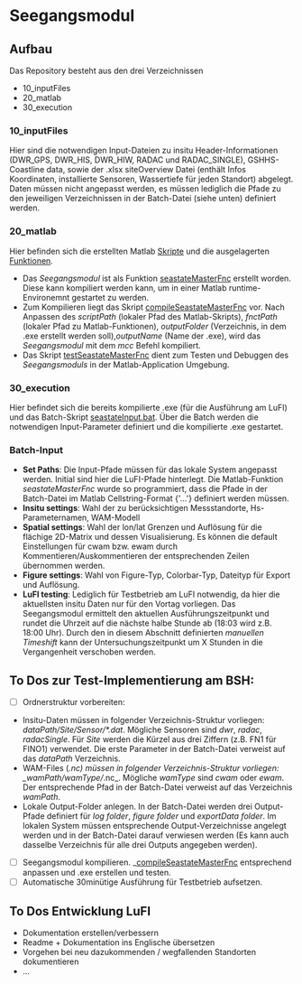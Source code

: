 # Seegangsmodul

## Aufbau
Das Repository besteht aus den drei Verzeichnissen 
- 10_inputFiles
- 20_matlab
- 30_execution


### 10_inputFiles
Hier sind die notwendigen Input-Dateien zu insitu Header-Informationen (DWR_GPS, DWR_HIS, DWR_HIW, RADAC und RADAC_SINGLE), GSHHS-Coastline data, sowie der .xlsx siteOverview Datei (enthält Infos Koordinaten, installierte Sensoren, Wassertiefe für jeden Standort) abgelegt. Daten müssen nicht angepasst werden, es müssen lediglich die Pfade zu den jeweiligen Verzeichnissen in der Batch-Datei (siehe unten) definiert werden.

### 20_matlab
Hier befinden sich die erstellten Matlab [Skripte](https://gitlab.projekt.uni-hannover.de/lufi-openrave/seegangsmodul/-/tree/master/20_matlab/10_scripts) und die ausgelagerten [Funktionen](https://gitlab.uni-hannover.de/lufi_ag_offshore/seegangsmodul/-/tree/main/10_matlab/20_functions). 
- Das _Seegangsmodul_ ist als Funktion [seastateMasterFnc](https://gitlab.projekt.uni-hannover.de/lufi-openrave/seegangsmodul/-/blob/master/20_matlab/10_scripts/seastateMasterFnc.m) erstellt worden. Diese kann kompiliert werden kann, um in einer Matlab runtime-Environemnt gestartet zu werden. 
- Zum Kompilieren liegt das Skript [compileSeastateMasterFnc](https://gitlab.projekt.uni-hannover.de/lufi-openrave/seegangsmodul/-/blob/master/20_matlab/10_scripts/compileSeastateMasterFnc.m) vor. Nach Anpassen des _scriptPath_ (lokaler Pfad des Matlab-Skripts), _fnctPath_ (lokaler Pfad zu Matlab-Funktionen), _outputFolder_ (Verzeichnis, in dem .exe erstellt werden soll),_outputName_ (Name der .exe), wird das _Seegangsmodul_ mit dem _mcc_ Befehl kompiliert.
- Das Skript [testSeastateMasterFnc](https://gitlab.projekt.uni-hannover.de/lufi-openrave/seegangsmodul/-/blob/master/20_matlab/10_scripts/testSeastateMasterFnc.m) dient zum Testen und Debuggen des _Seegangsmoduls_ in der Matlab-Application Umgebung.

### 30_execution
Hier befindet sich die bereits kompilierte .exe (für die Ausführung am LuFI) und das Batch-Skript [seastateInput.bat](https://gitlab.projekt.uni-hannover.de/lufi-openrave/seegangsmodul/-/blob/master/30_execution/seastateInput.bat). Über die Batch werden die notwendigen Input-Parameter definiert und die kompilierte .exe gestartet. 

### Batch-Input
- **Set Paths**: Die Input-Pfade müssen für das lokale System angepasst werden. Initial sind hier die LuFI-Pfade hinterlegt. Die Matlab-Funktion _seastateMasterFnc_ wurde so programmiert, dass die Pfade in der Batch-Datei im Matlab Cellstring-Format {'...'} definiert werden müssen.
- **Insitu settings**: Wahl der zu berücksichtigen Messstandorte, Hs-Parameternamen, WAM-Modell
- **Spatial settings**: Wahl der lon/lat Grenzen und Auflösung für die flächige 2D-Matrix und dessen Visualisierung. Es können die default Einstellungen für cwam bzw. ewam durch Kommentieren/Auskommentieren der entsprechenden Zeilen übernommen werden.
- **Figure settings**: Wahl von Figure-Typ, Colorbar-Typ, Dateityp für Export und Auflösung.
- **LuFI testing**: Lediglich für Testbetrieb am LuFI notwendig, da hier die aktuellsten insitu Daten nur für den Vortag vorliegen. Das Seegangsmodul ermittelt den aktuellen Ausführungszeitpunkt und rundet die Uhrzeit auf die nächste halbe Stunde ab (18:03 wird z.B. 18:00 Uhr). Durch den in diesem Abschnitt definierten _manuellen Timeshift_ kann der Untersuchungszeitpunkt um X Stunden in die Vergangenheit verschoben werden.

## To Dos zur Test-Implementierung am BSH:

- [ ] Ordnerstruktur vorbereiten:
- Insitu-Daten müssen in folgender Verzeichnis-Struktur vorliegen: _dataPath/Site/Sensor/*.dat_. Mögliche Sensoren sind _dwr_, _radac_, _radacSingle_. Für _Site_ werden die Kürzel aus drei Ziffern (z.B. FN1 für FINO1) verwendet. Die erste Parameter in der Batch-Datei verweist auf das _dataPath_ Verzeichnis.
- WAM-Files (*.nc) müssen in folgender Verzeichnis-Struktur vorliegen: _wamPath/wamType/*.nc_. Mögliche _wamType_ sind _cwam_ oder _ewam_. Der entsprechende Pfad in der Batch-Datei verweist auf das Verzeichnis _wamPath_.
- Lokale Output-Folder anlegen. In der Batch-Datei werden drei Output-Pfade definiert für _log folder_, _figure folder_ und _exportData folder_. Im lokalen System müssen entsprechende Output-Verzeichnisse angelegt werden und in der Batch-Datei darauf verwiesen werden (Es kann auch dasselbe Verzeichnis für alle drei Outputs angegeben werden).
- [ ] Seegangsmodul kompilieren. _[compileSeastateMasterFnc](https://gitlab.projekt.uni-hannover.de/lufi-openrave/seegangsmodul/-/blob/master/20_matlab/10_scripts/compileSeastateMasterFnc.m) entsprechend anpassen und .exe erstellen und testen. 
- [ ] Automatische 30minütige Ausführung für Testbetrieb aufsetzen. 

## To Dos Entwicklung LuFI
- Dokumentation erstellen/verbessern
- Readme + Dokumentation ins Englische übersetzen
- Vorgehen bei neu dazukommenden / wegfallenden Standorten dokumentieren
- ...


